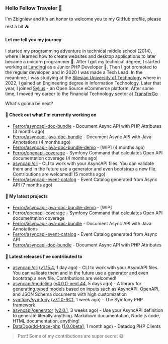 ### Hello Fellow Traveler 👋

I'm Zbigniew and it's an honor to welcome you to my GitHub profile, please rest a bit ⛺️

#### Let me tell you my journey

I started my programming adventure in technical middle school (2014), where I learned how to create websites and desktop applications to later became a unicorn programmer 🦄. After I got my technical degree, I started working at [Landingi](https://github.com/landingi) as a Junior PHP Developer 🥇. Then I got promoted to the regular developer, and in 2020 I was made a Tech Lead. In the meantime, I was studying at the [Silesian University of Technology](https://www.polsl.pl/en/) where in 2022, I gained an Engineering degree in Information Technology. Later that year, I joined [Sylius](https://github.com/sylius) - an Open Source eCommerce platform. After some time, I moved my career to the Financial Technology sector at [TransferGo](https://github.com/transfergo)

What's gonna be next?

#### 👷 Check out what I'm currently working on

- [Ferror/asyncapi-doc-bundle](https://github.com/Ferror/asyncapi-doc-bundle) - Document Async API with PHP Attributes (3 months ago)
- [Ferror/asyncapi-java-doc-bundle](https://github.com/Ferror/asyncapi-java-doc-bundle) - Document Async API with Java Annotations (4 months ago)
- [Ferror/asyncapi-java-doc-bundle-demo](https://github.com/Ferror/asyncapi-java-doc-bundle-demo) - [WIP] (4 months ago)
- [Ferror/openapi-coverage](https://github.com/Ferror/openapi-coverage) - Symfony Command that calculates Open API documentation coverage (4 months ago)
- [asyncapi/cli](https://github.com/asyncapi/cli) - CLI to work with your AsyncAPI files. You can validate them and in the future use a generator and even bootstrap a new file. Contributions are welcomed! (5 months ago)
- [Ferror/asyncapi-event-catalog](https://github.com/Ferror/asyncapi-event-catalog) - Event Catalog generated from Async API (7 months ago)

#### 🌱 My latest projects

- [Ferror/asyncapi-java-doc-bundle-demo](https://github.com/Ferror/asyncapi-java-doc-bundle-demo) - [WIP]
- [Ferror/openapi-coverage](https://github.com/Ferror/openapi-coverage) - Symfony Command that calculates Open API documentation coverage
- [Ferror/asyncapi-java-doc-bundle](https://github.com/Ferror/asyncapi-java-doc-bundle) - Document Async API with Java Annotations
- [Ferror/asyncapi-event-catalog](https://github.com/Ferror/asyncapi-event-catalog) - Event Catalog generated from Async API
- [Ferror/asyncapi-doc-bundle](https://github.com/Ferror/asyncapi-doc-bundle) - Document Async API with PHP Attributes

#### 🔭 Latest releases I've contributed to

- [asyncapi/cli](https://github.com/asyncapi/cli) ([v1.15.4](https://github.com/asyncapi/cli/releases/tag/v1.15.4), 1 day ago) - CLI to work with your AsyncAPI files. You can validate them and in the future use a generator and even bootstrap a new file. Contributions are welcomed!
- [asyncapi/modelina](https://github.com/asyncapi/modelina) ([v4.0.0-next.44](https://github.com/asyncapi/modelina/releases/tag/v4.0.0-next.44), 5 days ago) - A library for generating typed models based on inputs such as AsyncAPI, OpenAPI, and JSON Schema documents with high customization
- [symfony/symfony](https://github.com/symfony/symfony) ([v7.1.0-RC1](https://github.com/symfony/symfony/releases/tag/v7.1.0-RC1), 1 week ago) - The Symfony PHP framework
- [asyncapi/generator](https://github.com/asyncapi/generator) ([v2.0.1](https://github.com/asyncapi/generator/releases/tag/v2.0.1), 3 weeks ago) - Use your AsyncAPI definition to generate literally anything. Markdown documentation, Node.js code, HTML documentation, anything!
- [DataDog/dd-trace-php](https://github.com/DataDog/dd-trace-php) ([1.0.0beta1](https://github.com/DataDog/dd-trace-php/releases/tag/1.0.0beta1), 1 month ago) - Datadog PHP Clients

>
> Psst! Some of my contributions are super secret 😅
>
